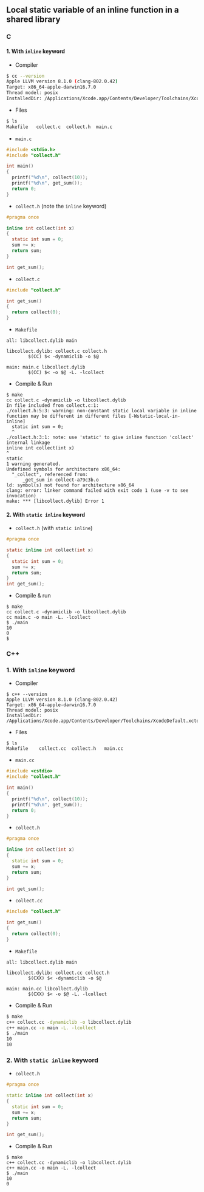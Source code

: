 ## Local static variable of an inline function in a shared library

### C
#### 1. With `inline` keyword
* Compiler
```sh
$ cc --version
Apple LLVM version 8.1.0 (clang-802.0.42)
Target: x86_64-apple-darwin16.7.0
Thread model: posix
InstalledDir: /Applications/Xcode.app/Contents/Developer/Toolchains/XcodeDefault.xctoolchain/usr/bin
```
* Files
```sh
$ ls
Makefile   collect.c  collect.h  main.c
```
* `main.c`
```c
#include <stdio.h>
#include "collect.h"

int main()
{
  printf("%d\n", collect(10));
  printf("%d\n", get_sum());
  return 0;
}
```
* `collect.h` (note the `inline` keyword)
```c
#pragma once

inline int collect(int x)
{
  static int sum = 0;
  sum += x;
  return sum;
}

int get_sum();
```
* `collect.c`
```c
#include "collect.h"

int get_sum()
{
  return collect(0);
}
```
* `Makefile`
```make
all: libcollect.dylib main

libcollect.dylib: collect.c collect.h
        $(CC) $< -dynamiclib -o $@

main: main.c libcollect.dylib
        $(CC) $< -o $@ -L. -lcollect
```
* Compile & Run
```
$ make
cc collect.c -dynamiclib -o libcollect.dylib 
In file included from collect.c:1:
./collect.h:5:3: warning: non-constant static local variable in inline function may be different in different files [-Wstatic-local-in-inline]
  static int sum = 0;
  ^
./collect.h:3:1: note: use 'static' to give inline function 'collect' internal linkage
inline int collect(int x)
^
static 
1 warning generated.
Undefined symbols for architecture x86_64:
  "_collect", referenced from:
      _get_sum in collect-a79c3b.o
ld: symbol(s) not found for architecture x86_64
clang: error: linker command failed with exit code 1 (use -v to see invocation)
make: *** [libcollect.dylib] Error 1
```

#### 2. With `static inline` keyword
* `collect.h` (with `static inline`)
```c
#pragma once

static inline int collect(int x)
{
  static int sum = 0;
  sum += x;
  return sum;
}
int get_sum();
```
* Compile & run
```
$ make
cc collect.c -dynamiclib -o libcollect.dylib
cc main.c -o main -L. -lcollect
$ ./main
10
0
$
```


### C++

### 1. With `inline` keyword
* Compiler
```
$ c++ --version
Apple LLVM version 8.1.0 (clang-802.0.42)
Target: x86_64-apple-darwin16.7.0
Thread model: posix
InstalledDir: /Applications/Xcode.app/Contents/Developer/Toolchains/XcodeDefault.xctoolchain/usr/bin
```
* Files
```
$ ls
Makefile    collect.cc  collect.h   main.cc
```
* `main.cc`
```c++
#include <cstdio>
#include "collect.h"

int main()
{
  printf("%d\n", collect(10));
  printf("%d\n", get_sum());
  return 0;
}
```
* `collect.h`
```c++
#pragma once

inline int collect(int x)
{
  static int sum = 0;
  sum += x;
  return sum;
}

int get_sum();
```
* `collect.cc`
```c
#include "collect.h"

int get_sum()
{
  return collect(0);
}
```
* `Makefile`
```make
all: libcollect.dylib main

libcollect.dylib: collect.cc collect.h
        $(CXX) $< -dynamiclib -o $@ 

main: main.cc libcollect.dylib
        $(CXX) $< -o $@ -L. -lcollect
```
* Compile & Run
```sh
$ make
c++ collect.cc -dynamiclib -o libcollect.dylib
c++ main.cc -o main -L. -lcollect
$ ./main
10
10
```

### 2. With `static inline` keyword
* `collect.h`
```c++
#pragma once

static inline int collect(int x)
{
  static int sum = 0;
  sum += x;
  return sum;
}

int get_sum();
```
* Compile & Run
```
$ make
c++ collect.cc -dynamiclib -o libcollect.dylib
c++ main.cc -o main -L. -lcollect
$ ./main
10
0
```
